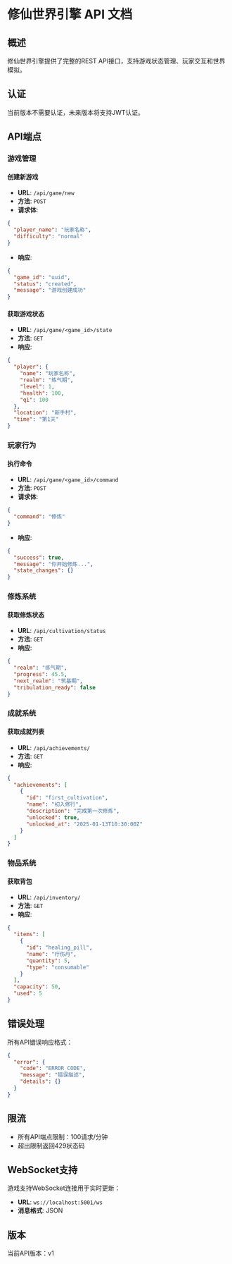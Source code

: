 # 修仙世界引擎 API 文档

## 概述

修仙世界引擎提供了完整的REST API接口，支持游戏状态管理、玩家交互和世界模拟。

## 认证

当前版本不需要认证，未来版本将支持JWT认证。

## API端点

### 游戏管理

#### 创建新游戏
- **URL**: `/api/game/new`
- **方法**: `POST`
- **请求体**:
```json
{
  "player_name": "玩家名称",
  "difficulty": "normal"
}
```
- **响应**:
```json
{
  "game_id": "uuid",
  "status": "created",
  "message": "游戏创建成功"
}
```

#### 获取游戏状态
- **URL**: `/api/game/<game_id>/state`
- **方法**: `GET`
- **响应**:
```json
{
  "player": {
    "name": "玩家名称",
    "realm": "练气期",
    "level": 1,
    "health": 100,
    "qi": 100
  },
  "location": "新手村",
  "time": "第1天"
}
```

### 玩家行为

#### 执行命令
- **URL**: `/api/game/<game_id>/command`
- **方法**: `POST`
- **请求体**:
```json
{
  "command": "修炼"
}
```
- **响应**:
```json
{
  "success": true,
  "message": "你开始修炼...",
  "state_changes": {}
}
```

### 修炼系统

#### 获取修炼状态
- **URL**: `/api/cultivation/status`
- **方法**: `GET`
- **响应**:
```json
{
  "realm": "练气期",
  "progress": 45.5,
  "next_realm": "筑基期",
  "tribulation_ready": false
}
```

### 成就系统

#### 获取成就列表
- **URL**: `/api/achievements/`
- **方法**: `GET`
- **响应**:
```json
{
  "achievements": [
    {
      "id": "first_cultivation",
      "name": "初入修行",
      "description": "完成第一次修炼",
      "unlocked": true,
      "unlocked_at": "2025-01-13T10:30:00Z"
    }
  ]
}
```

### 物品系统

#### 获取背包
- **URL**: `/api/inventory/`
- **方法**: `GET`
- **响应**:
```json
{
  "items": [
    {
      "id": "healing_pill",
      "name": "疗伤丹",
      "quantity": 5,
      "type": "consumable"
    }
  ],
  "capacity": 50,
  "used": 5
}
```

## 错误处理

所有API错误响应格式：
```json
{
  "error": {
    "code": "ERROR_CODE",
    "message": "错误描述",
    "details": {}
  }
}
```

## 限流

- 所有API端点限制：100请求/分钟
- 超出限制返回429状态码

## WebSocket支持

游戏支持WebSocket连接用于实时更新：
- **URL**: `ws://localhost:5001/ws`
- **消息格式**: JSON

## 版本

当前API版本：v1
